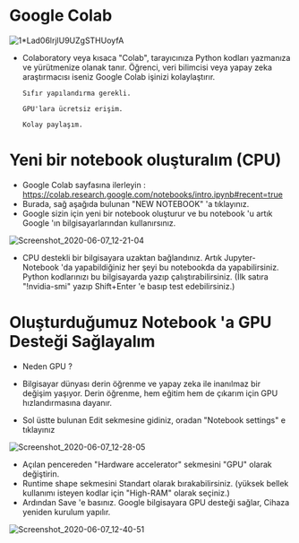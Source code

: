 # Google Colab

![1*Lad06lrjlU9UZgSTHUoyfA](https://user-images.githubusercontent.com/54184905/83964957-ece37580-a8b8-11ea-909d-2a5a00292f73.png)

* Colaboratory veya kısaca "Colab", tarayıcınıza Python kodları yazmanıza ve yürütmenize olanak tanır.
Öğrenci, veri bilimcisi veya yapay zeka araştırmacısı iseniz Google Colab işinizi kolaylaştırır.

      Sıfır yapılandırma gerekli.
      
      GPU'lara ücretsiz erişim.
      
      Kolay paylaşım.

# Yeni bir notebook oluşturalım (CPU)

* Google Colab sayfasına ilerleyin : https://colab.research.google.com/notebooks/intro.ipynb#recent=true
* Burada, sağ aşağıda bulunan "NEW NOTEBOOK" 'a tıklayınız.
* Google sizin için yeni bir notebook oluşturur ve bu notebook 'u artık Google 'ın bilgisayarlarından kullanırsınız.

![Screenshot_2020-06-07_12-21-04](https://user-images.githubusercontent.com/54184905/83965030-6bd8ae00-a8b9-11ea-8a90-6736c35cb474.png)

* CPU destekli bir bilgisayara uzaktan bağlandınız. Artık Jupyter-Notebook 'da yapabildiğiniz her şeyi bu notebookda da yapabilirsiniz. Python kodlarınızı bu bilgisayarda yazıp çalıştırabilirsiniz.
(İlk satıra "!nvidia-smi" yazıp Shift+Enter 'e basıp test edebilirsiniz.)

# Oluşturduğumuz Notebook 'a GPU Desteği Sağlayalım

* Neden GPU ?
* Bilgisayar dünyası derin öğrenme ve yapay zeka ile inanılmaz bir değişim yaşıyor. Derin öğrenme, hem eğitim hem de çıkarım için GPU hızlandırmasına dayanır.


* Sol üstte bulunan Edit sekmesine gidiniz, oradan "Notebook settings" e tıklayınız

![Screenshot_2020-06-07_12-28-05](https://user-images.githubusercontent.com/54184905/83965309-68debd00-a8bb-11ea-92ce-1a5ab599854d.png)

* Açılan pencereden "Hardware accelerator" sekmesini "GPU" olarak değiştirin.
* Runtime shape sekmesini Standart olarak bırakabilirsiniz. (yüksek bellek kullanımı isteyen kodlar için "High-RAM" olarak seçiniz.)
* Ardından Save 'e basınız. Google bilgisayara GPU desteği sağlar, Cihaza yeniden kurulum yapılır.

![Screenshot_2020-06-07_12-40-51](https://user-images.githubusercontent.com/54184905/83965398-3a151680-a8bc-11ea-8836-c4ab94030916.png)

